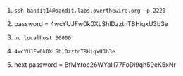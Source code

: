 
1. ```ssh bandit14@bandit.labs.overthewire.org -p 2220```

2. password = 4wcYUJFw0k0XLShlDzztnTBHiqxU3b3e

3. ```nc localhost 30000```

4. ```4wcYUJFw0k0XLShlDzztnTBHiqxU3b3e```

5. next password = BfMYroe26WYalil77FoDi9qh59eK5xNr

